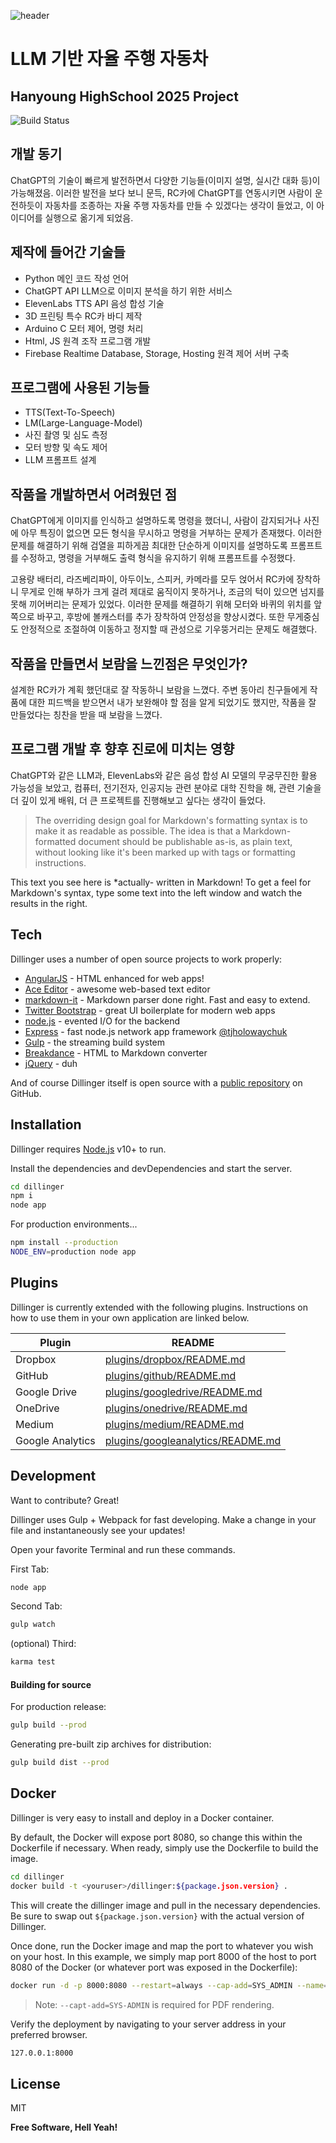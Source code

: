 ![header](https://capsule-render.vercel.app/api?type=waving&color=gradient&customColorList=10&height=200&text=LLM%20BASED%20SELF%20DRIVING%20CAR&fontSize=40&animation=twinkling&fontAlign=40&fontAlignY=36)
# LLM 기반 자율 주행 자동차
## Hanyoung HighSchool 2025 Project

![Build Status](https://img.shields.io/badge/python-3776AB?style=flat-square&logo=html5&logoColor=000000)

## 개발 동기
ChatGPT의 기술이 빠르게 발전하면서 다양한 기능들(이미지 설명, 실시간 대화 등)이 가능해졌음.
이러한 발전을 보다 보니 문득, RC카에 ChatGPT를 연동시키면 사람이 운전하듯이 자동차를 조종하는 자율 주행 자동차를 만들 수 있겠다는 생각이 들었고, 이 아이디어를 실행으로 옮기게 되었음.

## 제작에 들어간 기술들
- Python
메인 코드 작성 언어
- ChatGPT API
LLM으로 이미지 분석을 하기 위한 서비스
- ElevenLabs TTS API
음성 합성 기술
- 3D 프린팅
특수 RC카 바디 제작
- Arduino C
모터 제어, 명령 처리
- Html, JS
원격 조작 프로그램 개발
- Firebase Realtime Database, Storage, Hosting
원격 제어 서버 구축

## 프로그램에 사용된 기능들
- TTS(Text-To-Speech)
- LM(Large-Language-Model)
- 사진 촬영 및 심도 측정
- 모터 방향 및 속도 제어
- LLM 프롬프트 설계

## 작품을 개발하면서 어려웠던 점
ChatGPT에게 이미지를 인식하고 설명하도록 명령을 했더니, 사람이 감지되거나 사진에 아무 특징이 없으면 모든 형식을 무시하고 명령을 거부하는 문제가 존재했다. 이러한 문제를 해결하기 위해 검열을 피하게끔 최대한 단순하게 이미지를 설명하도록 프롬프트를 수정하고, 명령을 거부해도 출력 형식을 유지하기 위해 프롬프트를 수정했다.

고용량 배터리, 라즈베리파이, 아두이노, 스피커, 카메라를 모두 얹어서 RC카에 장착하니 무게로 인해 부하가 크게 걸려 제대로 움직이지 못하거나, 조금의 턱이 있으면 넘지를 못해 끼어버리는 문제가 있었다. 이러한 문제를 해결하기 위해 모터와 바퀴의 위치를 앞쪽으로 바꾸고, 후방에 볼캐스터를 추가 장착하여 안정성을 향상시켰다. 또한 무게중심도 안정적으로 조절하여 이동하고 정지할 때 관성으로 기우뚱거리는 문제도 해결했다.


## 작품을 만들면서 보람을 느낀점은 무엇인가?
설계한 RC카가 계획 했던대로 잘 작동하니 보람을 느꼈다.
주변 동아리 친구들에게 작품에 대한 피드백을 받으면서 내가 보완해야 할 점을 알게 되었기도 했지만, 작품을 잘 만들었다는 칭찬을 받을 때 보람을 느꼈다.

## 프로그램 개발 후 향후 진로에 미치는 영향
ChatGPT와 같은 LLM과, ElevenLabs와 같은 음성 합성 AI 모델의 무궁무진한 활용 가능성을 보았고, 컴퓨터, 전기전자, 인공지능 관련 분야로 대학 진학을 해, 관련 기술을 더 깊이 있게 배워, 더 큰 프로젝트를 진행해보고 싶다는 생각이 들었다.
> The overriding design goal for Markdown's
> formatting syntax is to make it as readable
> as possible. The idea is that a
> Markdown-formatted document should be
> publishable as-is, as plain text, without
> looking like it's been marked up with tags
> or formatting instructions.

This text you see here is *actually- written in Markdown! To get a feel
for Markdown's syntax, type some text into the left window and
watch the results in the right.

## Tech

Dillinger uses a number of open source projects to work properly:

- [AngularJS] - HTML enhanced for web apps!
- [Ace Editor] - awesome web-based text editor
- [markdown-it] - Markdown parser done right. Fast and easy to extend.
- [Twitter Bootstrap] - great UI boilerplate for modern web apps
- [node.js] - evented I/O for the backend
- [Express] - fast node.js network app framework [@tjholowaychuk]
- [Gulp] - the streaming build system
- [Breakdance](https://breakdance.github.io/breakdance/) - HTML
to Markdown converter
- [jQuery] - duh

And of course Dillinger itself is open source with a [public repository][dill]
 on GitHub.

## Installation

Dillinger requires [Node.js](https://nodejs.org/) v10+ to run.

Install the dependencies and devDependencies and start the server.

```sh
cd dillinger
npm i
node app
```

For production environments...

```sh
npm install --production
NODE_ENV=production node app
```

## Plugins

Dillinger is currently extended with the following plugins.
Instructions on how to use them in your own application are linked below.

| Plugin | README |
| ------ | ------ |
| Dropbox | [plugins/dropbox/README.md][PlDb] |
| GitHub | [plugins/github/README.md][PlGh] |
| Google Drive | [plugins/googledrive/README.md][PlGd] |
| OneDrive | [plugins/onedrive/README.md][PlOd] |
| Medium | [plugins/medium/README.md][PlMe] |
| Google Analytics | [plugins/googleanalytics/README.md][PlGa] |

## Development

Want to contribute? Great!

Dillinger uses Gulp + Webpack for fast developing.
Make a change in your file and instantaneously see your updates!

Open your favorite Terminal and run these commands.

First Tab:

```sh
node app
```

Second Tab:

```sh
gulp watch
```

(optional) Third:

```sh
karma test
```

#### Building for source

For production release:

```sh
gulp build --prod
```

Generating pre-built zip archives for distribution:

```sh
gulp build dist --prod
```

## Docker

Dillinger is very easy to install and deploy in a Docker container.

By default, the Docker will expose port 8080, so change this within the
Dockerfile if necessary. When ready, simply use the Dockerfile to
build the image.

```sh
cd dillinger
docker build -t <youruser>/dillinger:${package.json.version} .
```

This will create the dillinger image and pull in the necessary dependencies.
Be sure to swap out `${package.json.version}` with the actual
version of Dillinger.

Once done, run the Docker image and map the port to whatever you wish on
your host. In this example, we simply map port 8000 of the host to
port 8080 of the Docker (or whatever port was exposed in the Dockerfile):

```sh
docker run -d -p 8000:8080 --restart=always --cap-add=SYS_ADMIN --name=dillinger <youruser>/dillinger:${package.json.version}
```

> Note: `--capt-add=SYS-ADMIN` is required for PDF rendering.

Verify the deployment by navigating to your server address in
your preferred browser.

```sh
127.0.0.1:8000
```

## License

MIT

**Free Software, Hell Yeah!**

[//]: # (These are reference links used in the body of this note and get stripped out when the markdown processor does its job. There is no need to format nicely because it shouldn't be seen. Thanks SO - http://stackoverflow.com/questions/4823468/store-comments-in-markdown-syntax)

   [dill]: <https://github.com/joemccann/dillinger>
   [git-repo-url]: <https://github.com/joemccann/dillinger.git>
   [john gruber]: <http://daringfireball.net>
   [df1]: <http://daringfireball.net/projects/markdown/>
   [markdown-it]: <https://github.com/markdown-it/markdown-it>
   [Ace Editor]: <http://ace.ajax.org>
   [node.js]: <http://nodejs.org>
   [Twitter Bootstrap]: <http://twitter.github.com/bootstrap/>
   [jQuery]: <http://jquery.com>
   [@tjholowaychuk]: <http://twitter.com/tjholowaychuk>
   [express]: <http://expressjs.com>
   [AngularJS]: <http://angularjs.org>
   [Gulp]: <http://gulpjs.com>

   [PlDb]: <https://github.com/joemccann/dillinger/tree/master/plugins/dropbox/README.md>
   [PlGh]: <https://github.com/joemccann/dillinger/tree/master/plugins/github/README.md>
   [PlGd]: <https://github.com/joemccann/dillinger/tree/master/plugins/googledrive/README.md>
   [PlOd]: <https://github.com/joemccann/dillinger/tree/master/plugins/onedrive/README.md>
   [PlMe]: <https://github.com/joemccann/dillinger/tree/master/plugins/medium/README.md>
   [PlGa]: <https://github.com/RahulHP/dillinger/blob/master/plugins/googleanalytics/README.md>
